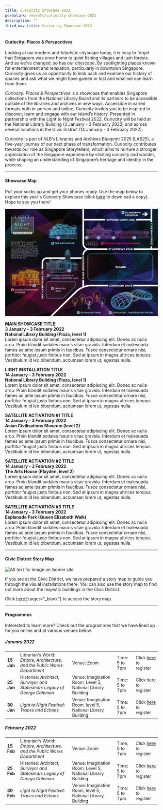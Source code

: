 ```yaml
---
title: Curiocity Showcase 2022
permalink: /events/curiocity-showcase-2022
description: ""
third_nav_title: Curiocity Showcase 2022
---
```


#### **Curiocity: Places & Perspectives**
Looking at our modern and futuristic cityscape today, it is easy to forget that Singapore was once home to quiet fishing villages and lush forests. And as we’ve changed, so has our cityscape. By spotlighting places known for entertainment and relaxation, particularly in downtown Singapore, Curiocity gives us an opportunity to look back and examine our history of spaces and ask what we might have gained or lost and what we can learn from them.

*Curiocity: Places & Perspectives* is a showcase that enables Singapore collections from the National Library Board and its partners to be accessible outside of the libraries and archives in new ways. Accessible in varied formats both in-person and online, Curiocity invites you to be inspired to discover, learn and engage with our island’s history. Presented in partnership with the Light to Night Festival 2022, Curiocity will be held at the National Library Building (3 January - 3 February 2022) and across several locations in the Civic District (14 January - 3 February 2022).

Curiocity is part of NLB’s Libraries and Archives Blueprint 2025 (LAB25), a five-year journey of our next phase of transformation. Curiocity contributes towards our role as Singapore Storytellers, which aims to nurture a stronger appreciation of the Singapore experience by eliciting curiosity and wonder, while shaping an understanding of Singapore’s heritage and identity in the process.

___

#### **Showcase Map**

Pull your socks up and get your phones ready. Use the map below to explore this year's Curiocity Showcase (click [here](/files/sample-light-map.pdf) to download a copy). Hope to see you there!

![Alt text for image on Isomer site](/images/sample_light_map.jpg)


**MAIN SHOWCASE TITLE**
<br>**3 January - 3 February 2022**
<br>**National Library Building (Plaza, level 1)**
<br>Lorem ipsum dolor sit amet, consectetur adipiscing elit. Donec ac nulla arcu. Proin blandit sodales mauris vitae gravida. Interdum et malesuada fames ac ante ipsum primis in faucibus. Fusce consectetur ornare nisi, porttitor feugiat justo finibus non. Sed at ipsum in magna ultrices tempus. Vestibulum id leo bibendum, accumsan lorem ut, egestas nulla. 

**LIGHT INSTALLATION  TITLE**
<br>**14 January - 3 February 2022**
<br>**National Library Building (Plaza, level 1)**
<br>Lorem ipsum dolor sit amet, consectetur adipiscing elit. Donec ac nulla arcu. Proin blandit sodales mauris vitae gravida. Interdum et malesuada fames ac ante ipsum primis in faucibus. Fusce consectetur ornare nisi, porttitor feugiat justo finibus non. Sed at ipsum in magna ultrices tempus. Vestibulum id leo bibendum, accumsan lorem ut, egestas nulla. 

**SATELLITE ACTIVATION #1 TITLE**
<br>**14 January - 3 February 2022**
<br>**Asian Civilisations Museum (level 2)**
<br>Lorem ipsum dolor sit amet, consectetur adipiscing elit. Donec ac nulla arcu. Proin blandit sodales mauris vitae gravida. Interdum et malesuada fames ac ante ipsum primis in faucibus. Fusce consectetur ornare nisi, porttitor feugiat justo finibus non. Sed at ipsum in magna ultrices tempus. Vestibulum id leo bibendum, accumsan lorem ut, egestas nulla. 

**SATELLITE ACTIVATION #2 TITLE**
<br>**14 January - 3 February 2022**
<br>**The Arts House (Playden, level 2)**
<br>Lorem ipsum dolor sit amet, consectetur adipiscing elit. Donec ac nulla arcu. Proin blandit sodales mauris vitae gravida. Interdum et malesuada fames ac ante ipsum primis in faucibus. Fusce consectetur ornare nisi, porttitor feugiat justo finibus non. Sed at ipsum in magna ultrices tempus. Vestibulum id leo bibendum, accumsan lorem ut, egestas nulla. 

**SATELLITE ACTIVATION #3 TITLE**
<br>**14 January - 3 February 2022**
<br>**Esplanade Park (Queen Elizabeth Walk)**
<br>Lorem ipsum dolor sit amet, consectetur adipiscing elit. Donec ac nulla arcu. Proin blandit sodales mauris vitae gravida. Interdum et malesuada fames ac ante ipsum primis in faucibus. Fusce consectetur ornare nisi, porttitor feugiat justo finibus non. Sed at ipsum in magna ultrices tempus. Vestibulum id leo bibendum, accumsan lorem ut, egestas nulla. 

________

#### **Civic District Story Map**

![Alt text for image on Isomer site](/images/storymap-image-padang.png)

If you are at the Civic District, we have prepared a story map to guide you through the visual installations there. You can also use the story map to find out more about the majestic buildings in the Civic District.

Click [here](https://uploads.knightlab.com/storymapjs/04f5c05311b7e48aadefd0cdd269c308/historic-padang/index.html){:target="_blank"} to access the story map.

_____

#### **Programmes**

Interested to learn more? Check out the programmes that we have lined up for you online and at various venues below. 

##### **January 2022**

| | | | | |
| -------- | -------- | -------- | -------- | -------- |
| **15 Jan**    | Librarian's World: *Empire, Architecture, and the Public Works Department*     | Venue: Zoom     |Time: 5 to 7pm    | Click [here](https://www.eventbrite.sg/) to register |
| **25 Jan**     | Histories: *Architect, Surveyor and Statesman: Legacy of George Coleman*      | Venue: Imagination Room, Level 5, National Library Building     |Time: 5 to 7pm    | Click [here](https://www.eventbrite.sg/) to register |
| **30 Jan**     | *Light to Night Festival: Traces and Echoes*     | Venue: Imagination Room, level 5, National Library Building     |Time: 5 to 7pm    | Click [here](https://www.eventbrite.sg/) to register |

##### **February 2022**

| | | | | |
| -------- | -------- | -------- | -------- | -------- |
| **15 Feb**    | Librarian's World: *Empire, Architecture, and the Public Works Department*     | Venue: Zoom     |Time: 5 to 7pm    | Click [here](https://www.eventbrite.sg/) to register |
| **25 Feb**     | Histories: *Architect, Surveyor and Statesman: Legacy of George Coleman*      | Venue: Imagination Room, Level 5, National Library Building     |Time: 5 to 7pm    | Click [here](https://www.eventbrite.sg/) to register |
| **30 Feb**     | *Light to Night Festival: Traces and Echoes*     | Venue: Imagination Room, level 5, National Library Building     |Time: 5 to 7pm    | Click [here](https://www.eventbrite.sg/) to register |
